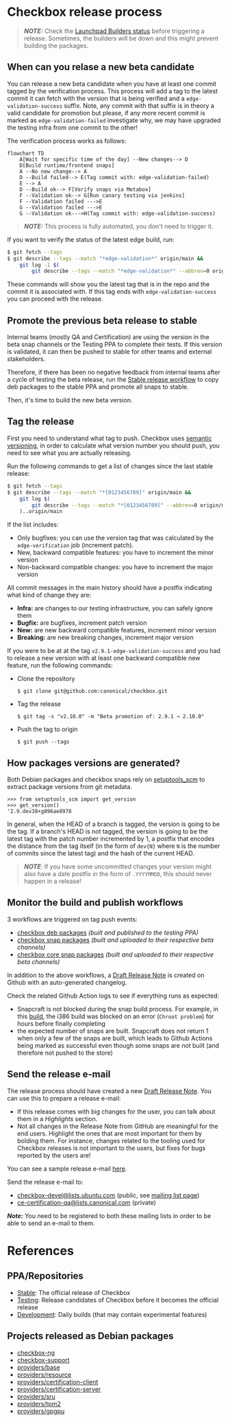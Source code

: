 # Checkbox release process

> **_NOTE:_** Check the [Launchpad Builders status] before triggering a release.
Sometimes, the builders will be down and this might prevent building the
packages.

## When can you relase a new beta candidate

You can release a new beta candidate when you have at least one commit tagged
by the verification process. This process will add a tag to the latest commit
it can fetch with the version that is being verified and a
`edge-validation-success` suffix. Note, any commit with that suffix is in theory
a valid candidate for promotion but please, if any more recent commit is marked
as `edge-validation-failed` investigate why, we may have upgraded the testing
infra from one commit to the other!

The verification process works as follows:

```mermaid
flowchart TD
    A[Wait for specific time of the day] --New changes--> D
    D[Build runtime/frontend snaps]
    A --No new change--> A
    D --Build failed--> E(Tag commit with: edge-validation-failed)
    E --> A
    D --Build ok--> F[Verify snaps via Metabox]
    F --Validation ok--> G[Run canary testing via jenkins]
    F --Validation failed --->E
    G --Validation failed --->E
    G --Validation ok--->H(Tag commit with: edge-validation-success)
```

> **_NOTE:_** This process is fully automated, you don't need to trigger it.

If you want to verify the status of the latest edge build, run:
```bash
$ git fetch --tags
$ git describe --tags --match "*edge-validation*" origin/main &&
    git log -1 $(
        git describe --tags --match "*edge-validation*" --abbrev=0 origin/main)
```

These commands will show you the latest tag that is in the repo and the commit
it is associated with. If this tag ends with `edge-validation-success` you can
proceed with the release.

## Promote the previous beta release to stable

Internal teams (mostly QA and Certification) are using the version in the beta
snap channels or the Testing PPA to complete their tests. If this version is
validated, it can then be pushed to stable for other teams and external
stakeholders.

Therefore, if there has been no negative feedback from internal teams after a
cycle of testing the beta release, run the [Stable release workflow] to copy deb
packages to the stable PPA and promote all snaps to stable.

Then, it's time to build the new beta version.

## Tag the release

First you need to understand what tag to push. Checkbox uses
[semantic versioning], in order to calculate what version number you should
push, you need to see what you are actually releasing.

Run the following commands to get a list of changes since the last stable
release:

```bash
$ git fetch --tags
$ git describe --tags --match "*[0123456789]" origin/main &&
    git log $(
        git describe --tags --match "*[0123456789]" --abbrev=0 origin/main
    )..origin/main
```

If the list includes:
- Only bugfixes: you can use the version tag that was calculated by the
`edge-verification` job (increment patch).
- New, backward compatible features: you have to increment the minor version
- Non-backward compatible changes: you have to increment the major version

All commit messages in the main history should have a postfix indicating what
kind of change they are:
- **Infra:** are changes to our testing infrastructure, you can safely ignore
them
- **Bugfix:** are bugfixes, increment patch version
- **New:** are new backward compatible features, increment minor version
- **Breaking:** are new breaking changes, increment major version

If you were to be at at the tag `v2.9.1-edge-validation-success` and you
had to release a new version with at least one backward compatible new feature,
run the following commands:

- Clone the repository
  ```
  $ git clone git@github.com:canonical/checkbox.git
  ```
- Tag the release
  ```
  $ git tag -s "v2.10.0" -m "Beta promotion of: 2.9.1 → 2.10.0"
  ```
- Push the tag to origin
  ```
  $ git push --tags
  ```

## How packages versions are generated?

Both Debian packages and checkbox snaps rely on [setuptools_scm] to extract
package versions from git metadata.

```
>>> from setuptools_scm import get_version
>>> get_version()
'2.9.dev38+g896ae8978
```

In general, when the HEAD of a branch is tagged, the version is going to be
the tag. If a branch's HEAD is not tagged, the version is going to be the latest
tag with the patch number incremented by 1, a postfix that encodes the distance
from the tag itself (in the form of `dev{N}` where `N` is the number of
commits since the latest tag) and the hash of the current HEAD.

> **_NOTE_**: If you have some uncommitted changes your version might also have
a date postfix in the form of `.YYYYMMDD`, this should never happen in a release!

## Monitor the build and publish workflows

3 workflows are triggered on tag push events:

- [checkbox deb packages] *(built and published to the testing PPA)*
- [checkbox snap packages] *(built and uploaded to their respective beta
  channels)*
- [checkbox core snap packages] *(built and uploaded to their respective beta
  channels)*

In addition to the above workflows, a [Draft Release Note] is created on Github
with an auto-generated changelog.

Check the related Github Action logs to see if everything runs as expected:

- Snapcraft is not blocked during the snap build process. For example, in this
[build], the i386 build was blocked on an error (`Chroot problem`) for hours
before finally completing
- the expected number of snaps are built. Snapcraft does not return 1 when only
a few of the snaps are built, which leads to Github Actions being marked as
successful even though some snaps are not built (and therefore not pushed to
the store)

## Send the release e-mail

The release process should have created a new [Draft Release Note]. You can
use this to prepare a release e-mail:

- If this release comes with big changes for the user, you can talk about
them in a *Highlights* section.
- Not all changes in the Release Note from GitHub are meaningful for the
end users. Highlight the ones that are most important for them by bolding
them. For instance, changes related to the tooling used for Checkbox releases
is not important to the users, but fixes for bugs reported by the users are!

You can see a sample release e-mail [here][1].

Send the release e-mail to:

- checkbox-devel@lists.ubuntu.com (public, see [mailing list page])
- ce-certification-qa@lists.canonical.com (private)

**_Note:_** You need to be registered to both these mailing lists in order to
be able to send an e-mail to them.

# References

## PPA/Repositories

* [Stable]\: The official release of Checkbox
* [Testing]\: Release candidates of Checkbox before it becomes the official
release
* [Development]\: Daily builds (that may contain experimental features)

## Projects released as Debian packages

* [checkbox-ng](https://github.com/canonical/checkbox/tree/main/checkbox-ng)
* [checkbox-support](https://github.com/canonical/checkbox/tree/main/checkbox-support)
* [providers/base](https://github.com/canonical/checkbox/tree/main/providers/base)
* [providers/resource](https://github.com/canonical/checkbox/tree/main/providers/resource)
* [providers/certification-client](https://github.com/canonical/checkbox/tree/main/providers/certification-client)
* [providers/certification-server](https://github.com/canonical/checkbox/tree/main/providers/certification-server)
* [providers/sru](https://github.com/canonical/checkbox/tree/main/providers/sru)
* [providers/tpm2](https://github.com/canonical/checkbox/tree/main/providers/tpm2)
* [providers/gpgpu](https://github.com/canonical/checkbox/tree/main/providers/gpgpu)

[^1]:https://docs.github.com/en/actions/security-guides/automatic-token-authentication#using-the-github_token-in-a-workflow

[setuptools_scm]: https://github.com/pypa/setuptools_scm/
[Stable release workflow]: https://github.com/canonical/checkbox/actions/workflows/checkbox-stable-release.yml
[Bumpversion]: https://github.com/c4urself/bump2version
[Stable]: https://launchpad.net/~hardware-certification/+archive/ubuntu/public
[Testing]: https://code.launchpad.net/~checkbox-dev/+archive/ubuntu/testing
[Development]: https://code.launchpad.net/~checkbox-dev/+archive/ubuntu/ppa
[Launchpad Builders status]: https://launchpad.net/builders
[checkbox deb packages]: https://github.com/canonical/checkbox/actions/workflows/deb-beta-release.yml
[checkbox snap packages]: https://github.com/canonical/checkbox/actions/workflows/checkbox-snap-beta-release.yml
[checkbox core snap packages]: https://github.com/canonical/checkbox/actions/workflows/checkbox-core-snap-beta-release.yml
[build]: https://github.com/canonical/checkbox/actions/runs/4371649401/jobs/7649877336
[Draft Release Note]: https://github.com/canonical/checkbox/releases
[mailing list page]: https://lists.ubuntu.com/mailman/listinfo/Checkbox-devel
[semantic versioning]: https://semver.org

[1]: https://lists.ubuntu.com/archives/checkbox-devel/2023-August/000508.html
